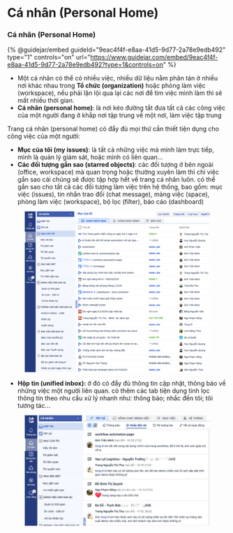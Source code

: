 # Cá nhân (Personal Home)

### Cá nhân (Personal Home)

{% @guidejar/embed guideId="9eac4f4f-e8aa-41d5-9d77-2a78e9edb492" type="1" controls="on" url="https://www.guidejar.com/embed/9eac4f4f-e8aa-41d5-9d77-2a78e9edb492?type=1&controls=on" %}

* Một cá nhân có thể có nhiều việc, nhiều dữ liệu nằm phân tán ở nhiều nơi khác nhau trong **Tổ chức (organization)** hoặc phòng làm việc (workspace), nếu phải lặn lội qua lại các nơi để tìm việc mình làm thì sẽ mất nhiều thời gian.
* **Cá nhân (personal home)**: là nơi kéo đường tắt đưa tất cả các công việc của một người đang ở khắp nơi tập trung về một nơi, làm việc tập trung

Trang cá nhân (personal home) có đẩy đủ mọi thứ cần thiết tiện dụng cho công việc của một người:

* **Mục của tôi (my issues)**: là tất cả những việc mà mình làm trực tiếp, mình là quản lý giám sát, hoặc mình có liên quan…
* **Các đối tượng gắn sao (starred objects)**: các đối tượng ở bên ngoài (office, workspace) mà quan trọng hoặc thường xuyên làm thì chỉ việc gắn sao cái chúng sẽ được tập hợp hết về trang cá nhân luôn. có thể gắn sao cho tất cả các đối tượng làm việc trên hệ thống, bao gồm: mục việc (issues), tin nhắn trao đổi (chat message), mảng việc (space), phòng làm việc (workspace), bộ lọc (filter), báo cáo (dashboard)

<figure><img src="../../.gitbook/assets/image (255).png" alt=""><figcaption></figcaption></figure>

* **Hộp tin (unified inbox):** ở đó có đẩy đủ thông tin cập nhật, thông báo về những việc một người liên quan. có thêm các tab tiện dụng tinh lọc thông tin theo nhu cầu xử lý nhanh như: thông báo; nhắc đến tôi; tôi tương tác…

<figure><img src="../../.gitbook/assets/image (256).png" alt=""><figcaption></figcaption></figure>
